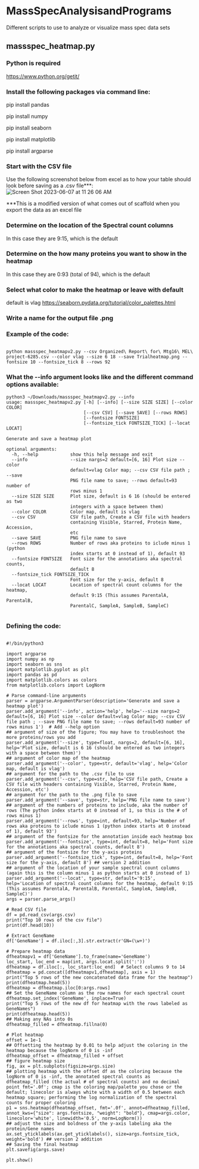 # MassSpecAnalysisandPrograms
Different scripts to use to analyze or visualize mass spec data sets
## massspec_heatmap.py

### Python is required
https://www.python.org/getit/

### Install the following packages via command line: 
pip install pandas

pip install numpy

pip install seaborn

pip install matplotlib

pip install argparse

### Start with the CSV file
Use the following screenshot below from excel as to how your table should look before saving as a .csv file***:
![Screen Shot 2023-06-07 at 11 26 06 AM](https://github.com/monnieb92/MassSpecAnalysisandPrograms/assets/60197768/9fabe202-bcee-4149-82c3-b54f0fa9cc61)

***This is a modified version of what comes out of scaffold when you export the data as an excel file

### Determine on the location of the Spectral count columns 
In this case they are 9:15, which is the default 

### Determine on the how many proteins you want to show in the heatmap 
In this case they are 0:93 (total of 94), which is the default 

### Select what color to make the heatmap or leave with default 
default is vlag
https://seaborn.pydata.org/tutorial/color_palettes.html

### Write a name for the output file .png 


### Example of the code:

```{python}

python massspec_heatmapv2.py --csv Organized\ Report\ for\ Mtg16\ MEL\ project-6285.csv --color vlag --size 6 18 --save Trialheatmap.png --fontsize 10 --fontsize_tick 8 --rows 92

```
### What the --info argument looks like and the different command options available: 
```{python}
python3 ~/Downloads/massspec_heatmapv2.py --info
usage: massspec_heatmapv2.py [-h] [--info] [--size SIZE SIZE] [--color COLOR]
                             [--csv CSV] [--save SAVE] [--rows ROWS]
                             [--fontsize FONTSIZE]
                             [--fontsize_tick FONTSIZE_TICK] [--locat LOCAT]

Generate and save a heatmap plot

optional arguments:
  -h, --help            show this help message and exit
  --info                --size nargs=2 default=[6, 16] Plot size --color
                        default=vlag Color map; --csv CSV file path ; --save
                        PNG file name to save; --rows default=93 number of
                        rows minus 1
  --size SIZE SIZE      Plot size, default is 6 16 (should be entered as two
                        integers with a space between them)
  --color COLOR         Color map, default is vlag
  --csv CSV             CSV file path, Create a CSV file with headers
                        containing Visible, Starred, Protein Name, Accession,
                        etc
  --save SAVE           PNG file name to save
  --rows ROWS           Number of rows aka proteins to iclude minus 1 (python
                        index starts at 0 instead of 1), default 93
  --fontsize FONTSIZE   Font size for the annotations aka spectral counts,
                        default 8
  --fontsize_tick FONTSIZE_TICK
                        Font size for the y-axis, default 8
  --locat LOCAT         Location of spectral count columns for the heatmap,
                        default 9:15 (This assumes ParentalA, ParentalB,
                        ParentalC, SampleA, SampleB, SampleC)
                        
```

### Defining the code: 

```{python}

#!/bin/python3

import argparse
import numpy as np
import seaborn as sns
import matplotlib.pyplot as plt
import pandas as pd
import matplotlib.colors as colors
from matplotlib.colors import LogNorm

# Parse command-line arguments
parser = argparse.ArgumentParser(description='Generate and save a heatmap plot')
parser.add_argument('--info', action='help', help='--size nargs=2 default=[6, 16] Plot size --color default=vlag Color map; --csv CSV file path ; --save PNG file name to save; --rows default=93 number of rows minus 1')  # Add --help option
## argument of size of the figure; You may have to troubleshoot the more proteins/rows you add
parser.add_argument('--size', type=float, nargs=2, default=[6, 16], help='Plot size, default is 6 16 (should be entered as two integers with a space between them)')
## argument of color map of the heatmap
parser.add_argument('--color', type=str, default='vlag', help='Color map, default is vlag')
## argument for the path to the .csv file to use
parser.add_argument('--csv', type=str, help='CSV file path, Create a CSV file with headers containing Visible, Starred, Protein Name, Accession, etc')
## argument for the path to the .png file to save
parser.add_argument('--save', type=str, help='PNG file name to save')
## argument of the numbers of proteins to include, aka the number of rows (The python index starts at 0 instead of 1, so this is the # of rows minus 1)
parser.add_argument('--rows', type=int, default=93, help='Number of rows aka proteins to iclude minus 1 (python index starts at 0 instead of 1), default 93')
## argument of the fontsize for the annotation inside each heatmap box
parser.add_argument('--fontsize', type=int, default=8, help='Font size for the annotations aka spectral counts, default 8')
## argument of the fontsize for the y-axis proteins 
parser.add_argument('--fontsize_tick', type=int, default=8, help='Font size for the y-axis, default 8') ## version 2 addition 
## argument of the location of your sample spectral count columns (again this is the column minus 1 as python starts at 0 instead of 1)
parser.add_argument('--locat', type=str, default='9:15', help='Location of spectral count columns for the heatmap, default 9:15 (This assumes ParentalA, ParentalB, ParentalC, SampleA, SampleB, SampleC)')
args = parser.parse_args()

# Read CSV file
df = pd.read_csv(args.csv)
print("Top 10 rows of the csv file")
print(df.head(10))

# Extract GeneName
df['GeneName'] = df.iloc[:,3].str.extract(r'GN=(\w+)')

# Prepare heatmap data
dfheatmapv1 = df['GeneName'].to_frame(name='GeneName')
loc_start, loc_end = map(int, args.locat.split(':'))
dfheatmap = df.iloc[:, loc_start:loc_end]  # Select columns 9 to 14
dfheatmap = pd.concat([dfheatmapv1,dfheatmap], axis = 1)
print("Top 5 rows of the new concatenated data frame for the heatmap")
print(dfheatmap.head(5))
dfheatmap = dfheatmap.iloc[0:args.rows]
## Set the GeneName column as the row names for each spectral count 
dfheatmap.set_index('GeneName', inplace=True)
print("Top 5 rows of the new df for heatmap with the rows labeled as GeneNames")
print(dfheatmap.head(5))
## Making any NAs into 0s 
dfheatmap_filled = dfheatmap.fillna(0)

# Plot heatmap
offset = 1e-1
## Offsetting the heatmap by 0.01 to help adjust the coloring in the heatmap because the logNorm of 0 is -inf
dfheatmap_offset = dfheatmap_filled + offset
## figure heatmap size 
fig, ax = plt.subplots(figsize=args.size)
## plotting heatmap with the offset df as the coloring because the logNorm of 0 is -inf, the annotated spectral counts as dfheatmap_filled (the actual # of spectral counts) and no decimal point fmt='.0f'; cmap is the coloring map/palette you chose or the default; linecolor is always white with a width of 0.5 between each heatmap square; performing the log normalization of the spectral counts for proper coloring  
p1 = sns.heatmap(dfheatmap_offset, fmt='.0f', annot=dfheatmap_filled, annot_kws={"size": args.fontsize, "weight": "bold"}, cmap=args.color, linecolor='white', linewidth='0.5', norm=LogNorm())
## adjust the size and boldness of the y-axis labeling aka the protein/Gene names 
ax.set_yticklabels(ax.get_yticklabels(), size=args.fontsize_tick, weight='bold') ## version 2 addition 
## Saving the final heatmap 
plt.savefig(args.save)

plt.show()


```


